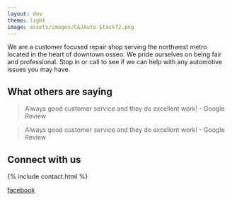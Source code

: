 ```yaml
---
layout: dev
theme: light
image: assets/images/C&JAuto-Stack72.png
---
```


We are a customer focused repair shop serving the northwest metro located in the heart of downtown osseo. We pride ourselves on being fair and professional. Stop in or call to see if we can help with any automotive issues you may have.

## What others are saying

> Always good customer service and they do excellent work! - Google Review

> Always good customer service and they do excellent work! - Google Review

## Connect with us

{% include contact.html %}

[facebook](https://www.facebook.com/CJ-Auto-114123749942783/)
